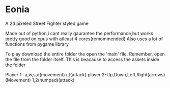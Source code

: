 # Eonia
A 2d pixeled Street Fighter styled game

Made out of python,i cant really gaurantee the performance,but works pretty good on cpus with atleast 4 cores(remommended)
Also uses a lot of functions from pygame library

To play download the entire folder the open the 'main' file.
Remember, open the file from the folder itself.
This is beacause to access the assets inside the folder


Player 1- a,w,s,d(movement) r,t(attack)
player 2-Up,Down,Left,Right(arrows)(Movement)  1,2(numpad)(attack)
